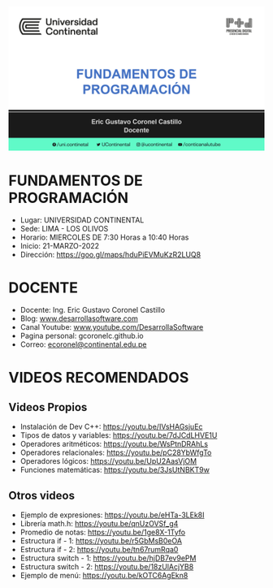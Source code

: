 ![FUNDAMENTOS DE PROGRAMACIÓN](https://raw.githubusercontent.com/gcoronelc/UC-2022-10-17581/main/img/curso.png)

# FUNDAMENTOS DE PROGRAMACIÓN

- Lugar: UNIVERSIDAD CONTINENTAL
- Sede: LIMA - LOS OLIVOS
- Horario: MIERCOLES DE 7:30 Horas a 10:40 Horas
- Inicio: 21-MARZO-2022
- Dirección: https://goo.gl/maps/hduPiEVMuKzR2LUQ8


# DOCENTE

- Docente: Ing. Eric Gustavo Coronel Castillo
- Blog: www.desarrollasoftware.com
- Canal Youtube: www.youtube.com/DesarrollaSoftware
- Pagina personal: gcoronelc.github.io
- Correo: ecoronel@continental.edu.pe


# VIDEOS RECOMENDADOS

## Videos Propios

- Instalación de Dev C++: https://youtu.be/IVsHAGsjuEc
- Tipos de datos y variables: https://youtu.be/7dJCdLHVE1U
- Operadores aritméticos: https://youtu.be/WsPtnDRAhLs
- Operadores relacionales: https://youtu.be/pC28YbWfgTo
- Operadores lógicos: https://youtu.be/UpU2AasVjOM
- Funciones matemáticas: https://youtu.be/3JsUtNBKT9w


## Otros videos

- Ejemplo de expresiones: https://youtu.be/eHTa-3LEk8I
- Librería math.h: https://youtu.be/qnUzOVSf_g4
- Promedio de notas: https://youtu.be/1ge8X-1Tyfo
- Estructura if - 1: https://youtu.be/r5GbMsB0eOA
- Estructura if - 2: https://youtu.be/tn67rumRqa0
- Estructura switch - 1: https://youtu.be/hjDB7ev9ePM
- Estructura switch - 2: https://youtu.be/18zUlAcjYB8
- Ejemplo de menú: https://youtu.be/kOTC6AgEkn8

